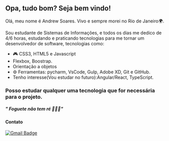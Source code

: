 ## Opa, tudo bom? Seja bem vindo!
Olá, meu nome é Andrew Soares. Vivo e sempre morei no Rio de Janeiro🌍.

Sou estudante de Sistemas de Informações, e todos os dias me dedico de  4/6 horas, estudando e praticando tecnologias para me tornar um desenvolvedor de software, tecnologias como:

- 🎮 CSS3, HTML5 e Javascript
- Flexbox, Boostrap.
- Orientação a objetos
- ⚙ Ferramentas: pycharm, VsCode, Gulp, Adobe XD, Git e GitHub.
 - Tenho interesse(Vou estudar no futuro):Angular/React, TypeScript.

 ### Posso estudar qualquer uma tecnologia que for necessária para o projeto.
##### " Foguete não tem ré 🚀🚀🚀"
#### Contato
 [![Gmail Badge](https://img.shields.io/badge/-Gmail-c14438?style=flat-square&logo=Gmail&logoColor=white&link=mailtoandrewsoares347@gmail.com)](mailto:andrewsoares347@gmail.com)
